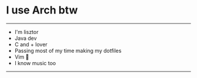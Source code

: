 # I use Arch btw
--------------------------------------------
- I'm lisztor
- Java dev
- C and + lover
- Passing most of my time making my dotfiles
- Vim 🤍
- I know music too
--------------------------------------------
